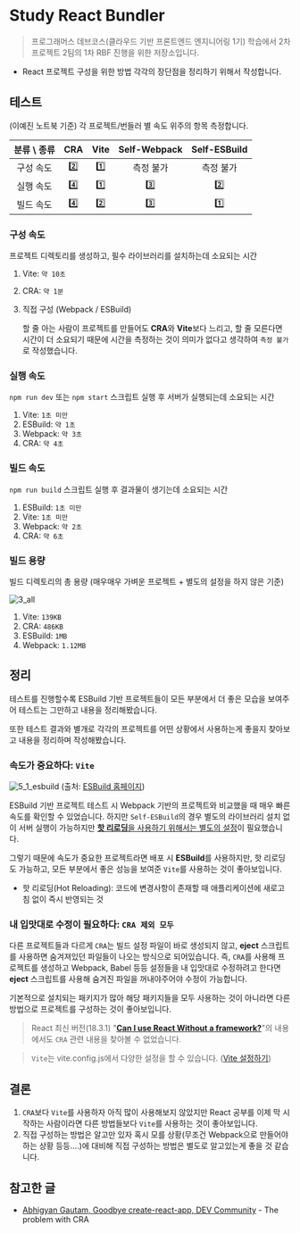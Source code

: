 # Study React Bundler

> 프로그래머스 데브코스(클라우드 기반 프론트엔드 엔지니어링 1기) 학습에서 2차프로젝트 2팀의 1차 RBF 진행을 위한 저장소입니다.

- React 프로젝트 구성을 위한 방법 각각의 장단점을 정리하기 위해서 작성합니다.

## 테스트

(이예진 노트북 기준) 각 프로젝트/번들러 별 속도 위주의 항목 측정합니다.

| 분류 \ 종류 | CRA | Vite | Self-Webpack | Self-ESBuild |
| :---------: | :-: | :--: | :----------: | :----------: |
|  구성 속도  | 2️⃣  |  1️⃣  |  측정 불가   |  측정 불가   |
|  실행 속도  | 4️⃣  |  1️⃣  |      3️⃣      |      2️⃣      |
|  빌드 속도  | 4️⃣  |  2️⃣  |      3️⃣      |      1️⃣      |

### 구성 속도

프로젝트 디렉토리를 생성하고, 필수 라이브러리를 설치하는데 소요되는 시간

1. Vite: `약 10초`
2. CRA: `약 1분`
3. 직접 구성 (Webpack / ESBuild)

   할 줄 아는 사람이 프로젝트를 만들어도 **CRA**와 **Vite**보다 느리고, 할 줄 모른다면 시간이 더 소요되기 때문에 시간을 측정하는 것이 의미가 없다고 생각하여 `측정 불가`로 작성했습니다.

### 실행 속도

`npm run dev` 또는 `npm start` 스크립트 실행 후 서버가 실행되는데 소요되는 시간

1. Vite: `1초 미만`
2. ESBuild: `약 1초`
3. Webpack: `약 3초`
4. CRA: `약 4초`

### 빌드 속도

`npm run build` 스크립트 실행 후 결과물이 생기는데 소요되는 시간

1. ESBuild: `1초 미만`
2. Vite: `1초 미만`
3. Webpack: `약 2초`
4. CRA: `약 6초`

### 빌드 용량

빌드 디렉토리의 총 용량 (매우매우 가벼운 프로젝트 + 별도의 설정을 하지 않은 기준)

![3_all](https://github.com/user-attachments/assets/794ab371-56f4-4058-8f8a-67947f27a523)

1. Vite: `139KB`
2. CRA: `486KB`
3. ESBuild: `1MB`
4. Webpack: `1.12MB`

## 정리

테스트를 진행할수록 ESBuild 기반 프로젝트들이 모든 부분에서 더 좋은 모습을 보여주어 테스트는 그만하고 내용을 정리해봤습니다.

또한 테스트 결과와 별개로 각각의 프로젝트를 어떤 상황에서 사용하는게 좋을지 찾아보고 내용을 정리하며 작성해봤습니다.

### 속도가 중요하다: `Vite`

![5_1_esbuild](https://github.com/user-attachments/assets/a73ef3fd-1eec-4deb-a892-63a00bd192a8)
(출처: [ESBuild 홈페이지](https://esbuild.github.io/))

ESBuild 기반 프로젝트 테스트 시 Webpack 기반의 프로젝트와 비교했을 때 매우 빠른 속도를 확인할 수 있었습니다.
하지만 `Self-ESBuild`의 경우 별도의 라이브러리 설치 없이 서버 실행이 가능하지만 [**핫 리로딩**을 사용하기 위해서는 별도의 설정](https://esbuild.github.io/api/#live-reload)이 필요했습니다.

그렇기 때문에 속도가 중요한 프로젝트라면 배포 시 **ESBuild**를 사용하지만, 핫 리로딩도 가능하고, 모든 부분에서 좋은 성능을 보여준 `Vite`를 사용하는 것이 좋아보입니다.

- 핫 리로딩(Hot Reloading): 코드에 변경사항이 존재할 때 애플리케이션에 새로고침 없이 즉시 반영되는 것

### 내 입맛대로 수정이 필요하다: `CRA 제외 모두`

다른 프로젝트들과 다르게 `CRA`는 빌드 설정 파일이 바로 생성되지 않고, **eject** 스크립트를 사용하면 숨겨져있던 파일들이 나오는 방식으로 되어있습니다.
즉, `CRA`를 사용해 프로젝트를 생성하고 Webpack, Babel 등등 설정들을 내 입맛대로 수정하려고 한다면 **eject** 스크립트를 사용해 숨겨진 파일을 꺼내야주어야 수정이 가능합니다.

기본적으로 설치되는 패키지가 많아 해당 패키지들을 모두 사용하는 것이 아니라면 다른 방법으로 프로젝트를 구성하는 것이 좋아보입니다.

> React 최신 버전(18.3.1) "[**Can I use React Without a framework?**](https://react.dev/learn/start-a-new-react-project#can-i-use-react-without-a-framework)"의 내용에서도 `CRA` 관련 내용을 찾아볼 수 없었습니다.

> `Vite`는 vite.config.js에서 다양한 설정을 할 수 있습니다. ([Vite 설정하기](https://ko.vitejs.dev/config/))

## 결론

1. `CRA`보다 `Vite`를 사용하자
   아직 많이 사용해보지 않았지만 React 공부를 이제 막 시작하는 사람이라면 다른 방법들보다 `Vite`를 사용하는 것이 좋아보입니다.
2. 직접 구성하는 방법은 알고만 있자
   혹시 모를 상황(무조건 Webpack으로 만들어야하는 상황 등등….)에 대비해 직접 구성하는 방법은 별도로 알고있는게 좋을 것 같습니다.

## 참고한 글

- [Abhigyan Gautam, Goodbye create-react-app, DEV Community](https://dev.to/ag2byte/create-react-app-is-officially-dead-h7o) - The problem with CRA
